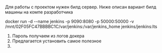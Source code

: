 
Для работы с проектом нужен билд сервер.
Ниже описан вариант билд машины на компе разработчика

docker run -d --name jenkins -p 9090:8080 -p 50000:50000 -v /mnt/02F05FC47BBBBC1C/var/jenkins:/var/jenkins_home jenkins/jenkins:lts


1. Пароль получаем из логов докера
2. Предлагается установить самое полезное
3. 